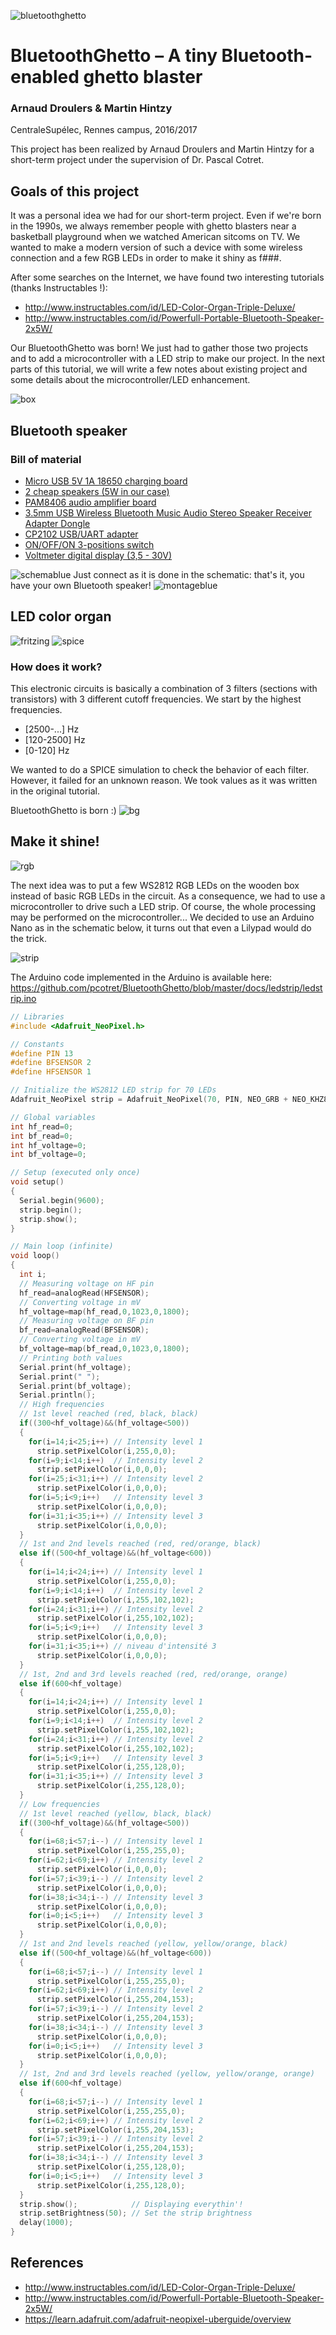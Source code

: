 ![bluetoothghetto](https://github.com/pcotret/BluetoothGhetto/blob/master/img/bluetoothghetto.png)
# BluetoothGhetto – A tiny Bluetooth-enabled ghetto blaster

### Arnaud Droulers & Martin Hintzy
CentraleSupélec, Rennes campus, 2016/2017

This project has been realized by Arnaud Droulers and Martin Hintzy for a short-term project under the supervision of Dr. Pascal Cotret.

## Goals of this project
It was a personal idea we had for our short-term project. Even if we're born in the 1990s, we always remember people with ghetto blasters near a basketball playground when we watched American sitcoms on TV. We wanted to make a modern version of such a device with some wireless connection and a few RGB LEDs in order to make it shiny as f###.

After some searches on the Internet, we have found two interesting tutorials (thanks Instructables !):

* http://www.instructables.com/id/LED-Color-Organ-Triple-Deluxe/
* http://www.instructables.com/id/Powerfull-Portable-Bluetooth-Speaker-2x5W/

Our BluetoothGhetto was born! We just had to gather those two projects and to add a microcontroller with a LED strip to make our project. In the next parts of this tutorial, we will write a few notes about existing project and some details about the microcontroller/LED enhancement.

![box](https://github.com/pcotret/BluetoothGhetto/blob/master/img/img1.png)

## Bluetooth speaker
### Bill of material

* [Micro USB 5V 1A 18650 charging board](http://ebay.eu/2odylMV)
* [2 cheap speakers (5W in our case)](http://ebay.eu/2vqZBvy)
* [PAM8406 audio amplifier board](http://ebay.eu/2oQBBi5)
* [3.5mm USB Wireless Bluetooth Music Audio Stereo Speaker Receiver Adapter Dongle](http://ebay.eu/2gPPyNm)
* [CP2102 USB/UART adapter](http://ebay.eu/2phIPib)
* [ON/OFF/ON 3-positions switch](http://ebay.eu/2p91Ake)
* [Voltmeter digital display (3,5 - 30V)](http://ebay.eu/2nl9wlZ)

![schemablue](https://github.com/pcotret/BluetoothGhetto/blob/master/img/bluetooth.png)
Just connect as it is done in the schematic: that's it, you have your own Bluetooth speaker!
![montageblue](https://github.com/pcotret/BluetoothGhetto/blob/master/img/img2.png)

## LED color organ
![fritzing](https://github.com/pcotret/BluetoothGhetto/blob/master/img/led_schematic.png)
![spice](https://github.com/pcotret/BluetoothGhetto/blob/master/img/led_spice.png)
### How does it work?
This electronic circuits is basically a combination of 3 filters (sections with transistors) with 3 different cutoff frequencies. We start by the highest frequencies.

* [2500-...] Hz
* [120-2500] Hz
* [0-120] Hz

We wanted to do a SPICE simulation to check the behavior of each filter. However, it failed for an unknown reason. We took values as it was written in the original tutorial.

BluetoothGhetto is born :)
![bg](https://github.com/pcotret/BluetoothGhetto/blob/master/img/img3.png)

## Make it shine!
![rgb](https://github.com/pcotret/BluetoothGhetto/blob/master/img/img4.png)

The next idea was to put a few WS2812 RGB LEDs on the wooden box instead of basic RGB LEDs in the circuit. As a consequence, we had to use a microcontroller to drive such a LED strip. Of course, the whole processing may be performed on the microcontroller...
We decided to use an Arduino Nano as in the schematic below, it turns out that even a Lilypad would do the trick.

![strip](https://github.com/pcotret/BluetoothGhetto/blob/master/img/led_strip.png)

The Arduino code implemented in the Arduino is available here: https://github.com/pcotret/BluetoothGhetto/blob/master/docs/ledstrip/ledstrip.ino

```C++
// Libraries
#include <Adafruit_NeoPixel.h>

// Constants
#define PIN 13
#define BFSENSOR 2
#define HFSENSOR 1

// Initialize the WS2812 LED strip for 70 LEDs
Adafruit_NeoPixel strip = Adafruit_NeoPixel(70, PIN, NEO_GRB + NEO_KHZ800);

// Global variables
int hf_read=0;
int bf_read=0;
int hf_voltage=0;
int bf_voltage=0;

// Setup (executed only once)
void setup()
{
  Serial.begin(9600);
  strip.begin();
  strip.show();
}

// Main loop (infinite)
void loop()
{
  int i;
  // Measuring voltage on HF pin
  hf_read=analogRead(HFSENSOR);
  // Converting voltage in mV
  hf_voltage=map(hf_read,0,1023,0,1800);  
  // Measuring voltage on BF pin
  bf_read=analogRead(BFSENSOR);
  // Converting voltage in mV
  bf_voltage=map(bf_read,0,1023,0,1800);
  // Printing both values  
  Serial.print(hf_voltage);
  Serial.print(" ");
  Serial.print(bf_voltage);
  Serial.println();
  // High frequencies
  // 1st level reached (red, black, black)
  if((300<hf_voltage)&&(hf_voltage<500))
  {
    for(i=14;i<25;i++) // Intensity level 1
      strip.setPixelColor(i,255,0,0);
    for(i=9;i<14;i++)  // Intensity level 2
      strip.setPixelColor(i,0,0,0);
    for(i=25;i<31;i++) // Intensity level 2
      strip.setPixelColor(i,0,0,0);
    for(i=5;i<9;i++)   // Intensity level 3
      strip.setPixelColor(i,0,0,0);
    for(i=31;i<35;i++) // Intensity level 3
      strip.setPixelColor(i,0,0,0);
  }
  // 1st and 2nd levels reached (red, red/orange, black)
  else if((500<hf_voltage)&&(hf_voltage<600))
  {
    for(i=14;i<24;i++) // Intensity level 1
      strip.setPixelColor(i,255,0,0);
    for(i=9;i<14;i++)  // Intensity level 2
      strip.setPixelColor(i,255,102,102);
	for(i=24;i<31;i++) // Intensity level 2
      strip.setPixelColor(i,255,102,102);
    for(i=5;i<9;i++)   // Intensity level 3
      strip.setPixelColor(i,0,0,0);
    for(i=31;i<35;i++) // niveau d'intensité 3
      strip.setPixelColor(i,0,0,0);
  }
  // 1st, 2nd and 3rd levels reached (red, red/orange, orange)
  else if(600<hf_voltage)
  {
    for(i=14;i<24;i++) // Intensity level 1
      strip.setPixelColor(i,255,0,0);
    for(i=9;i<14;i++)  // Intensity level 2
      strip.setPixelColor(i,255,102,102);
    for(i=24;i<31;i++) // Intensity level 2
      strip.setPixelColor(i,255,102,102);
    for(i=5;i<9;i++)   // Intensity level 3
      strip.setPixelColor(i,255,128,0);
    for(i=31;i<35;i++) // Intensity level 3
      strip.setPixelColor(i,255,128,0);
  }
  // Low frequencies
  // 1st level reached (yellow, black, black)
  if((300<hf_voltage)&&(hf_voltage<500))
  {
    for(i=68;i<57;i--) // Intensity level 1
      strip.setPixelColor(i,255,255,0);
    for(i=62;i<69;i++) // Intensity level 2 
      strip.setPixelColor(i,0,0,0);
    for(i=57;i<39;i--) // Intensity level 2
      strip.setPixelColor(i,0,0,0);
    for(i=38;i<34;i--) // Intensity level 3
      strip.setPixelColor(i,0,0,0);
    for(i=0;i<5;i++)   // Intensity level 3
      strip.setPixelColor(i,0,0,0);
  }
  // 1st and 2nd levels reached (yellow, yellow/orange, black)
  else if((500<hf_voltage)&&(hf_voltage<600))
  {
    for(i=68;i<57;i--) // Intensity level 1
      strip.setPixelColor(i,255,255,0);
    for(i=62;i<69;i++) // Intensity level 2 
      strip.setPixelColor(i,255,204,153);
    for(i=57;i<39;i--) // Intensity level 2
      strip.setPixelColor(i,255,204,153);
    for(i=38;i<34;i--) // Intensity level 3
      strip.setPixelColor(i,0,0,0);
    for(i=0;i<5;i++)   // Intensity level 3
      strip.setPixelColor(i,0,0,0);
  }
  // 1st, 2nd and 3rd levels reached (yellow, yellow/orange, orange)
  else if(600<hf_voltage)
  {
	for(i=68;i<57;i--) // Intensity level 1
      strip.setPixelColor(i,255,255,0);
    for(i=62;i<69;i++) // Intensity level 2 
      strip.setPixelColor(i,255,204,153);
    for(i=57;i<39;i--) // Intensity level 2
      strip.setPixelColor(i,255,204,153);
    for(i=38;i<34;i--) // Intensity level 3
      strip.setPixelColor(i,255,128,0);
    for(i=0;i<5;i++)   // Intensity level 3
      strip.setPixelColor(i,255,128,0);
  }
  strip.show();            // Displaying everythin'!
  strip.setBrightness(50); // Set the strip brightness
  delay(1000); 
}
```

## References
* http://www.instructables.com/id/LED-Color-Organ-Triple-Deluxe/
* http://www.instructables.com/id/Powerfull-Portable-Bluetooth-Speaker-2x5W/
* https://learn.adafruit.com/adafruit-neopixel-uberguide/overview
